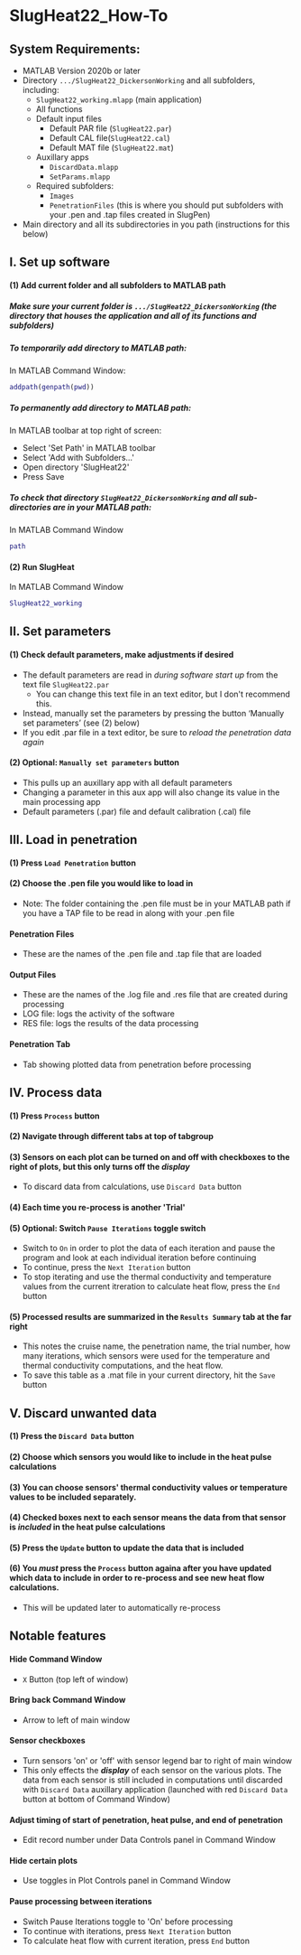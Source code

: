 # SlugHeat22_How-To

## System Requirements:
* MATLAB Version 2020b or later
* Directory `.../SlugHeat22_DickersonWorking` and all subfolders, including:
	- `SlugHeat22_working.mlapp` (main application)
	- All functions
	- Default input files
		+ Default PAR file (`SlugHeat22.par`)
		+ Default CAL file(`SlugHeat22.cal`)
		+ Default MAT file (`SlugHeat22.mat`)
	- Auxillary apps
		+ `DiscardData.mlapp`
		+ `SetParams.mlapp`
	- Required subfolders:
		+ `Images`
		+ `PenetrationFiles` (this is where you should put subfolders with your .pen and .tap files created in SlugPen)
* Main directory and all its subdirectories in you path (instructions for this below)


## I. Set up software
#### (1) Add current folder and all subfolders to MATLAB path
##### Make sure your current folder is `.../SlugHeat22_DickersonWorking` (the directory that houses the application and all of its functions and subfolders)
##### To ***temporarily*** add directory to MATLAB path:


In MATLAB Command Window:
```matlab
addpath(genpath(pwd))
```
##### To ***permanently*** add directory to MATLAB path:

In MATLAB toolbar at top right of screen:
* Select 'Set Path' in MATLAB toolbar
* Select 'Add with Subfolders...'
* Open directory 'SlugHeat22'
* Press Save

##### To check that directory `SlugHeat22_DickersonWorking` and all sub-directories are in your MATLAB path:

In MATLAB Command Window
```matlab
path 
```

#### (2) Run SlugHeat
In MATLAB Command Window

```matlab
SlugHeat22_working
```


## II. Set parameters
#### (1) Check default parameters, make adjustments if desired
* The default parameters are read in *during software start up* from the text file `SlugHeat22.par`
	- You can change this text file in an text editor, but I don't recommend this. 
* Instead, manually set the parameters by pressing the button ‘Manually set parameters’ (see (2) below)
* If you edit .par file in a text editor, be sure to *reload the penetration data again*
#### (2) Optional: `Manually set parameters` button
* This pulls up an auxillary app with all default parameters
* Changing a parameter in this aux app will also change its value in the main processing app
* Default parameters (.par) file and default calibration (.cal) file

## III. Load in penetration
#### (1) Press `Load Penetration` button
#### (2) Choose the .pen file you would like to load in
* Note: The folder containing the .pen file must be in your MATLAB path if you have a TAP file to be read in along with your .pen file
#### Penetration Files
* These are the names of the .pen file and .tap file that are loaded 
#### Output Files
* These are the names of the .log file and .res file that are created during processing
* LOG file: logs the activity of the software
* RES file: logs the results of the data processing
#### Penetration Tab
* Tab showing plotted data from penetration before processing

## IV. Process data
#### (1) Press `Process` button
#### (2) Navigate through different tabs at top of tabgroup
#### (3) Sensors on each plot can be turned on and off with checkboxes to the right of plots, but this only turns off the *display*
* To discard data from calculations, use `Discard Data` button
#### (4) Each time you re-process is another 'Trial'
#### (5) Optional: Switch `Pause Iterations` toggle switch 
* Switch to `On` in order to plot the data of each iteration and pause the program and look at each individual iteration before continuing
* To continue, press the `Next Iteration` button
* To stop iterating and use the thermal conductivity and temperature values from the current itreration to calculate heat flow, press the `End` button
#### (5) Processed results are summarized in the `Results Summary` tab at the far right
* This notes the cruise name, the penetration name, the trial number, how many iterations, which sensors were used for the temperature and thermal conductivity computations, and the heat flow.
*  To save this table as a .mat file in your current directory, hit the `Save` button

## V. Discard unwanted data
#### (1) Press the `Discard Data` button 
#### (2) Choose which sensors you would like to include in the heat pulse calculations
#### (3) You can choose sensors' thermal conductivity values or temperature values to be included separately. 
#### (4) Checked boxes next to each sensor means the data from that sensor is *included* in the heat pulse calculations
#### (5) Press the `Update` button to update the data that is included
#### (6) You ***must*** press the `Process` button againa after you have updated which data to include in order to re-process and see new heat flow calculations. 
* This will be updated later to automatically re-process

## Notable features
#### Hide Command Window
* `X` Button (top left of window)
#### Bring back Command Window
* Arrow to left of main window
#### Sensor checkboxes
* Turn sensors 'on' or 'off' with sensor legend bar to right of main window
* This only effects the ***display*** of each sensor on the various plots. The data from each sensor is still included in computations until discarded with `Discard Data` auxillary application (launched with red `Discard Data` button at bottom of Command Window)
#### Adjust timing of start of penetration, heat pulse, and end of penetration
* Edit record number under Data Controls panel in Command Window
#### Hide certain plots
* Use toggles in Plot Controls panel in Command Window
#### Pause processing between iterations
* Switch Pause Iterations toggle to 'On' before processing
* To continue with iterations, press `Next Iteration` button
* To calculate heat flow with current iteration, press `End` button
